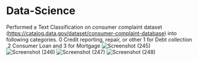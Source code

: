 # Data-Science
Performed a Text Classification on consumer complaint dataset (https://catalog.data.gov/dataset/consumer-complaint-database) into following categories. 0 Credit reporting, repair, or other 1 for Debt collection ,2 Consumer Loan and 3 for Mortgage
![Screenshot (245)](https://github.com/user-attachments/assets/8eff7a6a-f6e3-4832-b211-4ded990e11b6)
![Screenshot (246)](https://github.com/user-attachments/assets/7bae9736-5f94-46af-b4ba-4b2460055457)
![Screenshot (247)](https://github.com/user-attachments/assets/49bd8a62-fb8d-4d9f-b5c6-dc4dd831461e)
![Screenshot (248)](https://github.com/user-attachments/assets/d68bc20a-cb62-4617-8e4f-2b454a0efea9)
